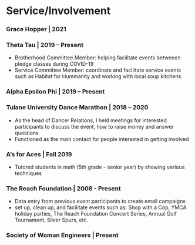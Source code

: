 # Service/Involvement
### **Grace Hopper** | 2021

### **Theta Tau** | 2019 – Present
- Brotherhood Committee Member: helping facilitate events betweeen pledge classes during COVID-19
- Service Committee Member: coordinate and facilitate service events such as Habitat for Hummanity and working with local soup kitchens

### **Alpha Epsilon Phi** | 2019 – Present

### **Tulane University Dance Marathon** | 2018 – 2020
- As the head of Dancer Relations, I held meetings for interested participants to discuss the event, how to raise money and answer questions
- Functioned as the main contact for people interested in getting involved

### **A’s for Aces** | Fall 2019
- Tutored students in math (5th grade - senior year) by showing various techniques

### **The Reach Foundation** | 2008 - Present
- Data entry from previous event participants to create email campaigns
- set up, clean up, and facilitate events such as: Shop with a Cop, YMCA holiday parties, The Reach Foundation Concert Series, Annual Golf Tournament, Silver Spurs, etc.

### **Society of Woman Engineers** | Present
